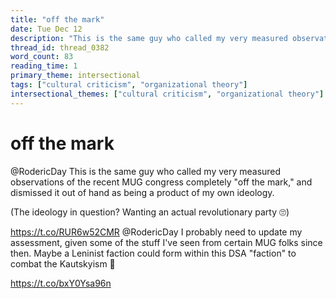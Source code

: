 ```yaml
---
title: "off the mark"
date: Tue Dec 12
description: "This is the same guy who called my very measured observations of the recent MUG congress completely 'off the mark,' and dismissed it out of hand as being a..."
thread_id: thread_0382
word_count: 83
reading_time: 1
primary_theme: intersectional
tags: ["cultural criticism", "organizational theory"]
intersectional_themes: ["cultural criticism", "organizational theory"]
---
```


# off the mark

@RodericDay This is the same guy who called my very measured observations of the recent MUG congress completely "off the mark," and dismissed it out of hand as being a product of my own ideology.

(The ideology in question? Wanting an actual revolutionary party 🙄)

https://t.co/RUR6w52CMR @RodericDay I probably need to update my assessment, given some of the stuff I've seen from certain MUG folks since then. Maybe a Leninist faction could form within this DSA "faction" to combat the Kautskyism 🧐

https://t.co/bxY0Ysa96n